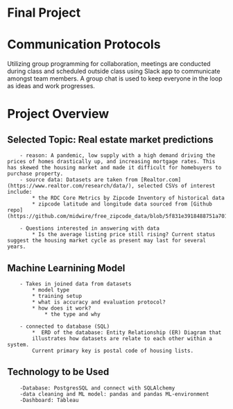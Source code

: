 # Final Project

# Communication Protocols
Utilizing group programming for collaboration, meetings are conducted during class and scheduled outside class using Slack app to communicate amongst team members. A group chat is used to keep everyone in the loop as ideas and work progresses. 

# Project Overview

## Selected Topic: Real estate market predictions
        - reason: A pandemic, low supply with a high demand driving the prices of homes drastically up, and increasing mortgage rates. This  has skewed the housing market and made it difficult for homebuyers to purchase property. 
        - source data: Datasets are taken from [Realtor.com](https://www.realtor.com/research/data/), selected CSVs of interest include:
            * the RDC Core Metrics by Zipcode Inventory of historical data
            * zipcode latitude and longitude data sourced from [Github repo](https://github.com/midwire/free_zipcode_data/blob/5f831e3918488751a701b583a419ca3e1d44d93f/all_us_zipcodes.csv)

        - Questions interested in answering with data
            * Is the average listing price still rising? Current status suggest the housing market cycle as present may last for several years.


## Machine Learnining Model
        - Takes in joined data from datasets 
            * model type
            * training setup
            * what is accuracy and evaluation protocol?
            * how does it work?
                * the type and why

        - connected to database (SQL)
            *  ERD of the database: Entity Relationship (ER) Diagram that 
            illustrates how datasets are relate to each other within a system. 
            Current primary key is postal code of housing lists.
        


## Technology to be Used

        -Database: PostgresSQL and connect with SQLAlchemy
        -data cleaning and ML model: pandas and pandas ML-environment
        -Dashboard: Tableau